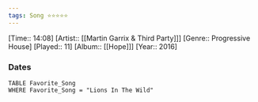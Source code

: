 ```yaml
---
tags: Song ⭐⭐⭐⭐⭐ 
---
```

[Time:: 14:08]
[Artist:: [[Martin Garrix & Third Party]]]
[Genre:: Progressive House]
[Played:: 11]
[Album:: [[Hope]]]
[Year:: 2016]
### Dates
````dataview
TABLE Favorite_Song
WHERE Favorite_Song = "Lions In The Wild"
````